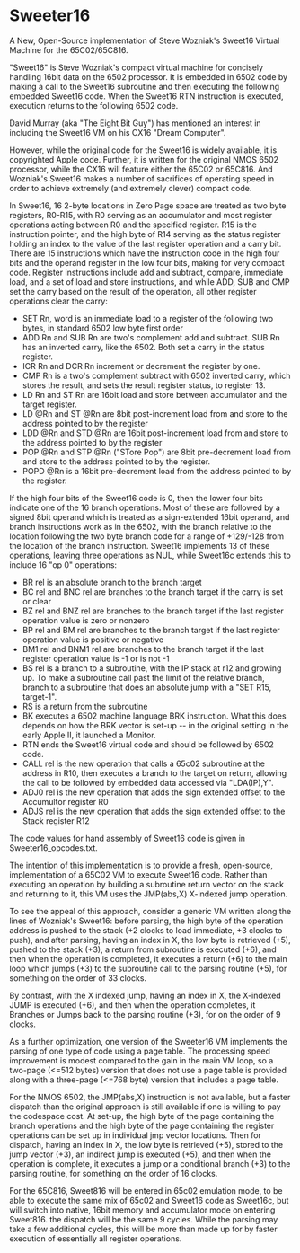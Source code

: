 # Sweeter16
A New, Open-Source implementation of Steve Wozniak's Sweet16 Virtual Machine for the 65C02/65C816.

"Sweet16" is Steve Wozniak's compact virtual machine for concisely handling 16bit data on the 6502 processor. It is embedded in 6502 code by making a call to the Sweet16 subroutine and then executing the following embedded Sweet16 code. When the Sweet16 RTN instruction is executed, execution returns to the following 6502 code.

David Murray (aka "The Eight Bit Guy") has mentioned an interest in including the Sweet16 VM on his CX16 "Dream Computer".

However, while the original code for the Sweet16 is widely available, it is copyrighted Apple code. Further, it is written for the original NMOS 6502 processor, while the CX16 will feature either the 65C02 or 65C816. And Wozniak's Sweet16 makes a number of sacrifices of operating speed in order to achieve extremely (and extremely clever) compact code.

In Sweet16, 16 2-byte locations in  Zero Page space are treated as two byte registers, R0-R15, with R0 serving as an accumulator and most register operations acting between R0 and the specified register. R15 is the instruction pointer, and the high byte of R14 serving as the status register holding an index to the value of the last register operation and a carry bit. There are 15 instructions which have the instruction code in the high four bits and the operand register in the low four bits, making for very compact code. Register instructions include add and subtract, compare, immediate load, and a set of load and store instructions, and while ADD, SUB and CMP set the carry based on the result of the operation, all other register operations clear the carry:
+ SET Rn, word is an immediate load to a register of the following two bytes, in standard 6502 low byte first order
+ ADD Rn and SUB Rn are two's complement add and subtract. SUB Rn has an inverted carry, like the 6502. Both set a carry in the  status register.
+ ICR Rn and DCR Rn increment or decrement the register by one.
+ CMP Rn is a two's complement subtract with 6502 inverted carry, which stores the result, and sets the result register status, to register 13.
+ LD Rn and ST Rn are 16bit load and store between accumulator and the target register.
+ LD @Rn and ST @Rn are 8bit post-increment load from and store to the address pointed to by the register
+ LDD @Rn and STD @Rn are 16bit post-increment load from and store to the address pointed to by the register
+ POP @Rn and STP @Rn ("STore Pop") are 8bit pre-decrement load from and store to the address pointed to by the register.
+ POPD @Rn is a 16bit pre-decrement load from the address pointed to by the register.

If the high four bits of the Sweet16 code is 0, then the lower four bits indicate one of the 16 branch operations. Most of these are followed by a signed 8bit operand which is treated as a sign-extended 16bit operand, and branch instructions work as in the 6502, with the branch relative to the location following the two byte branch code for a range of +129/-128 from the location of the branch instruction. Sweet16 implements 13 of these operations, leaving three operations as NUL, while Sweet16c extends this to include 16 "op 0" operations:
+ BR rel is an absolute branch to the branch target
+ BC rel and BNC rel are branches to the branch target if the carry is set or clear
+ BZ rel and BNZ rel are branches to the branch target if the last register operation value is zero or nonzero
+ BP rel and BM rel are branches to the branch target if the last register operation value is positive or negative
+ BM1 rel and BNM1 rel are branches to the branch target if the last register operation value is -1 or is not -1
+ BS rel is a branch to a subroutine, with the IP stack at r12 and growing up. To make a subroutine call past the limit of the relative branch, branch to a subroutine that does an absolute jump with a "SET R15, target-1".
+ RS is a return from the subroutine
+ BK executes a 6502 machine language BRK instruction. What this does depends on how the BRK vector is set-up -- in the original setting in the early Apple II, it launched a Monitor.
+ RTN ends the Sweet16 virtual code and should be followed by 6502 code.
+ CALL rel is the new operation that calls a 65c02 subroutine at the address in R10, then executes a branch to the target on return, allowing the call to be followed by embedded data accessed via "LDA(IP),Y".
+ ADJ0 rel is the new operation that adds the sign extended offset to the Accumultor register R0
+ ADJS rel is the new operation that adds the sign extended offset to the Stack register R12 

The code values for hand assembly of Sweet16 code is given in Sweeter16_opcodes.txt.

The intention of this implementation is to provide a fresh, open-source, implementation of a 65C02 VM to execute Sweet16 code. Rather than executing an operation by building a subroutine return vector on the stack and returning to it, this VM uses the JMP(abs,X) X-indexed jump operation.

To see the appeal of this approach, consider a generic VM written along the lines of Wozniak's Sweet16: before parsing, the high byte of the operation address is pushed to the stack (+2 clocks to load immediate, +3 clocks to push), and after parsing, having an index in X, the low byte is retrieved (+5), pushed to the stack (+3), a return from subroutine is executed (+6), and then when the operation is completed, it executes a return (+6) to the main loop which jumps (+3) to the subroutine call to the parsing routine (+5), for something on the order of 33 clocks.

By contrast, with the X indexed jump, having an index in X, the X-indexed JUMP is executed (+6), and then when the operation completes, it Branches or Jumps back to the parsing routine (+3), for on the order of 9 clocks.

As a further optimization, one version of the Sweeter16 VM implements the parsing of one type of code using a page table. The processing speed improvement is modest compared to the gain in the main VM loop, so a two-page (<=512 bytes) version that does not use a page table is provided along with a three-page (<=768 byte) version that includes a page table.

For the NMOS 6502, the JMP(abs,X) instruction is not available, but a faster dispatch than the original approach is still available if one is willing to pay the codespace cost. At set-up, the high byte of the page containing the branch operations and the high byte of the page containing the register operations can be set up in individual jmp vector locations. Then for dispatch, having an index in X, the low byte is retrieved (+5), stored to the jump vector (+3), an indirect jump is executed (+5), and then when the operation is complete, it executes a jump or a conditional branch (+3) to the parsing routine, for something on the order of 16 clocks.

For the 65C816, Sweet816 will be entered in 65c02 emulation mode, to be able to execute the same mix of 65c02 and Sweet16 code as Sweet16c, but will switch into native, 16bit memory and accumulator mode on entering Sweet816. the dispatch will be the same 9 cycles. While the parsing may take a few additional cycles, this will be more than made up for by faster execution of essentially all register operations. 
